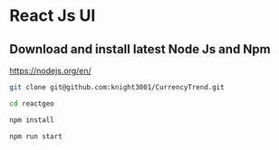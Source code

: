 # React Js UI

## Download and install latest Node Js and Npm 
https://nodejs.org/en/

```sh
git clone git@github.com:knight3001/CurrencyTrend.git

cd reactgeo

npm install

npm run start
```
